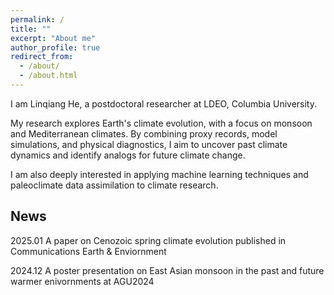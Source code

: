 ```yaml
---
permalink: /
title: ""
excerpt: "About me"
author_profile: true
redirect_from: 
  - /about/
  - /about.html
---
```



I am Linqiang He, a postdoctoral researcher at LDEO, Columbia University.

My research explores Earth's climate evolution, with a focus on monsoon and Mediterranean climates. By combining proxy records, model simulations, and physical diagnostics, I aim to uncover past climate dynamics and identify analogs for future climate change.

I am also deeply interested in applying machine learning techniques and paleoclimate data assimilation to climate research.


## News
2025.01 A paper on Cenozoic spring climate evolution published in Communications Earth & Enviornment

2024.12 A poster presentation on East Asian monsoon in the past and future warmer enivornments at AGU2024




<script>
document.write("Last modifid at: "+document.lastModified+"" )
</script>


<!--
<a href="https://info.flagcounter.com/21GO"><img src="https://s01.flagcounter.com/map/21GO/size_s/txt_000000/border_CCCCCC/pageviews_1/viewers_0/flags_0/" alt="Flag Counter" border="0"></a>
-->
